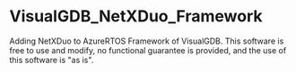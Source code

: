 # VisualGDB_NetXDuo_Framework
Adding NetXDuo to AzureRTOS Framework of VisualGDB.
This software is free to use and modify, no functional guarantee is provided, and the use of this software is "as is".
